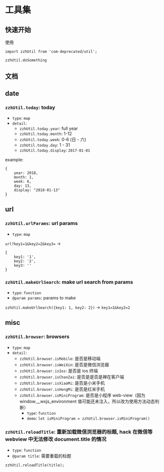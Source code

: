 # 工具集

## 快速开始

使用

```
import zzhUtil from 'com-deprecated/util';

zzhUtil.doSomething
```

## 文档

## date

### `zzhUtil.today`: today

- `type`: `map`
- `detail`:
  - `zzhUtil.today.year`: full year
  - `zzhUtil.today.month`: 1-12
  - `zzhUtil.today.week`: 0-6 (日 - 六)
  - `zzhUtil.today.day`: 1 - 31
  - `zzhUtil.today.display`: `2017-01-01`

example:

```
{
    year: 2018,
    month: 1,
    week: 6,
    day: 13,
    display: "2018-01-13"
}
```

## url

### `zzhUtil.urlParams`: url params

- `type`: `map`

`url?key1=1&key2=2&key3=` ->

```
{
    key1: '1',
    key2: '2',
    key3: ''
}
```

### `zzhUtil.makeUrlSearch`: make url search from params

- `type`: `function`
- `@param params`: params to make

`zzhUtil.makeUrlSearch({key1: 1, key2: 2})` -> `key1=1&key2=2`

## misc

### `zzhUtil.browser`: browsers

- `type`: `map`
- `detail`:
  - `zzhUtil.browser.isMobile`: 是否是移动端
  - `zzhUtil.browser.isWeiXin`: 是否是微信浏览器
  - `zzhUtil.browser.isIos`: 是否是 ios 终端
  - `zzhUtil.browser.isChanZai`: 是否是是否是禅在客户端
  - `zzhUtil.browser.isXiaoMi`: 是否是小米手机
  - `zzhUtil.browser.isHongMi`: 是否是红米手机
  - `zzhUtil.browser.isMiniProgram`: 是否是小程序 web-view（因为 window.\_\_wxjs_environment 值可能还未注入，所以改为使用方法动态判断）
    - `type`: `function`
    - `demo`: `let isMiniProgram = zzhUtil.browser.isMiniProgram()`

### `zzhUtil.reloadTitle`: 重新加载微信浏览器的标题, hack 在微信等 webview 中无法修改 document.title 的情况

- `type`: `function`
- `@param title`: 需要重载的标题

```
zzhUtil.reloadTitle(title);
```
